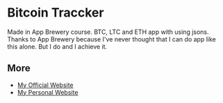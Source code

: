 # Bitcoin Traccker

Made in App Brewery course. BTC, LTC and ETH app with using jsons. Thanks to App Brewery because  I've never thought that I can do app like this alone. But I do and I achieve it.
## More

* [My Official Website](http://tahaenes.com/)
* [My Personal Website](https://tahaenesaslanturk.com/)